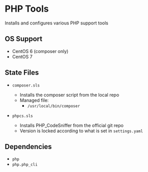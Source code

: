 # PHP Tools

Installs and configures various PHP support tools


## OS Support

* CentOS 6 (composer only)
* CentOS 7


## State Files

* `composer.sls`

    * Installs the composer script from the local repo
    * Managed file:
        * `/usr/local/bin/composer`

* `phpcs.sls`

    * Installs PHP_CodeSniffer from the official git repo
    * Version is locked according to what is set in `settings.yaml`


## Dependencies

* `php`
* `php.php_cli`
